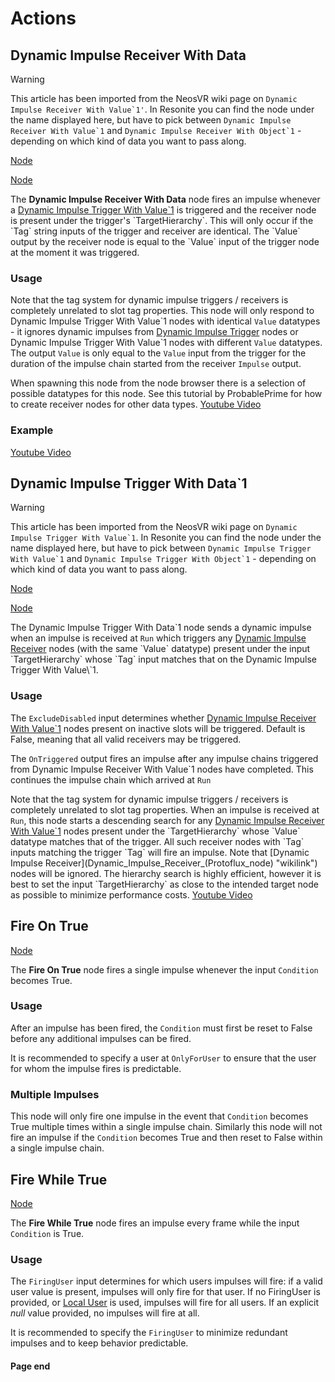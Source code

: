 # Actions

<!-- panels:start -->
<!-- div:title-panel -->
## Dynamic Impulse Receiver With Data

<!-- div:right-panel -->
> [!Warning]
> This article has been imported from the NeosVR wiki page on ``Dynamic Impulse Receiver With Value`1'``. In Resonite you can find the node under the name displayed here, but have to pick between ``Dynamic Impulse Receiver With Value`1`` and ``Dynamic Impulse Receiver With Object`1`` - depending on which kind of data you want to pass along.

[Node](./_template/nodes/Root/Flow/README.md#ProtoFlux.Runtimes.Execution.Nodes.Actions.DynamicImpulseReceiverWithValue`1 ':include')
</br>

[Node](./_template/nodes/Root/Flow/Async/README.md#ProtoFlux.Runtimes.Execution.Nodes.Actions.AsyncDynamicImpulseReceiverWithValue`1 ':include')

<!-- div:left-panel -->
The **Dynamic Impulse Receiver With Data** node fires an impulse
whenever a [Dynamic Impulse Trigger With
Value\`1](Dynamic_Impulse_Trigger_With_Value`1_(Protoflux_node) "wikilink")
is triggered and the receiver node is present under the trigger's
`TargetHierarchy`. This will only occur if the `Tag` string inputs of
the trigger and receiver are identical. The `Value` output by the
receiver node is equal to the `Value` input of the trigger node at the
moment it was triggered.

### Usage

Note that the tag system for dynamic impulse triggers / receivers is
completely unrelated to slot tag properties. This node will only respond
to Dynamic Impulse Trigger With Value\`1 nodes with identical `Value`
datatypes - it ignores dynamic impulses from [Dynamic Impulse
Trigger](Dynamic_Impulse_Trigger_(Protoflux_node) "wikilink") nodes or
Dynamic Impulse Trigger With Value\`1 nodes with different `Value`
datatypes. The output `Value` is only equal to the `Value` input from
the trigger for the duration of the impulse chain started from the
receiver `Impulse` output.

When spawning this node from the node browser there is a selection of
possible datatypes for this node. See this tutorial by ProbablePrime for
how to create receiver nodes for other data types.
[Youtube Video](https://www.youtube-nocookie.com/embed/3j4FGONxfWk?si=Ka-aOglyqIXwZgMC ':include :type=iframe')

### Example

[Youtube Video](https://www.youtube-nocookie.com/embed/6A0GQ4iABfY?si=a3Iody0kgSq88IdD ':include :type=iframe')
<!-- panels:end -->

<!-- panels:start -->
<!-- div:title-panel -->
## Dynamic Impulse Trigger With Data`1

<!-- div:right-panel -->
> [!Warning]
> This article has been imported from the NeosVR wiki page on ``Dynamic Impulse Trigger With Value`1``. In Resonite you can find the node under the name displayed here, but have to pick between ``Dynamic Impulse Trigger With Value`1`` and ``Dynamic Impulse Trigger With Object`1`` - depending on which kind of data you want to pass along.

[Node](./_template/nodes/Root/Flow/README.md#ProtoFlux.Runtimes.Execution.Nodes.Actions.DynamicImpulseTriggerWithValue`1 ':include')
</br>

[Node](./_template/nodes/Root/Flow/Async/README.md#ProtoFlux.Runtimes.Execution.Nodes.Actions.AsyncDynamicImpulseTriggerWithValue`1 ':include')

<!-- div:left-panel -->
The Dynamic Impulse Trigger With Data\`1 node sends a dynamic
impulse when an impulse is received at `Run` which triggers any [Dynamic
Impulse
Receiver](Dynamic_Impulse_Receiver_With_Value`1_(Protoflux_node) "wikilink")
nodes (with the same `Value` datatype) present under the input
`TargetHierarchy` whose `Tag` input matches that on the Dynamic Impulse
Trigger With Value\`1.

### Usage

The `ExcludeDisabled` input determines whether [Dynamic Impulse Receiver
With
Value\`1](Dynamic_Impulse_Receiver_With_Value`1_(Protoflux_node) "wikilink")
nodes present on inactive slots will be triggered. Default is False,
meaning that all valid receivers may be triggered.

The `OnTriggered` output fires an impulse after any impulse chains
triggered from Dynamic Impulse Receiver With Value\`1 nodes have
completed. This continues the impulse chain which arrived at `Run`

Note that the tag system for dynamic impulse triggers / receivers is
completely unrelated to slot tag properties. When an impulse is received
at `Run`, this node starts a descending search for any [Dynamic Impulse
Receiver With
Value\`1](Dynamic_Impulse_Receiver_With_Value`1_(Protoflux_node) "wikilink")
nodes present under the `TargetHierarchy` whose `Value` datatype matches
that of the trigger. All such receiver nodes with `Tag` inputs matching
the trigger `Tag` will fire an impulse. Note that [Dynamic Impulse
Receiver](Dynamic_Impulse_Receiver_(Protoflux_node) "wikilink") nodes
will be ignored. The hierarchy search is highly efficient, however it is
best to set the input `TargetHierarchy` as close to the intended target
node as possible to minimize performance costs.
[Youtube Video](https://www.youtube-nocookie.com/embed/6A0GQ4iABfY?si=OeIyXLVnU6kLAPbs ':include :type=iframe')
<!-- panels:end -->

<!-- panels:start -->
<!-- div:title-panel -->
## Fire On True

<!-- div:right-panel -->
[Node](./_template/nodes/Root/Flow/README.md#ProtoFlux.Runtimes.Execution.Nodes.Actions.FireOnTrue ':include')

<!-- div:left-panel -->
The **Fire On True** node fires a single impulse whenever the input
`Condition` becomes True.

### Usage

After an impulse has been fired, the `Condition` must first be reset to
False before any additional impulses can be fired.

It is recommended to specify a user at `OnlyForUser` to ensure that the
user for whom the impulse fires is predictable.

### Multiple Impulses

This node will only fire one impulse in the event that `Condition`
becomes True multiple times within a single impulse chain. Similarly
this node will not fire an impulse if the `Condition` becomes True and
then reset to False within a single impulse chain.
<!-- panels:end -->

<!-- panels:start -->
<!-- div:title-panel -->
## Fire While True

<!-- div:right-panel -->
[Node](./_template/nodes/Root/Flow/README.md#ProtoFlux.Runtimes.Execution.Nodes.Actions.FireWhileTrue ':include')

<!-- div:left-panel -->
The **Fire While True** node fires an impulse every frame while the
input `Condition` is True.

### Usage

The `FiringUser` input determines for which users impulses will fire: if
a valid user value is present, impulses will only fire for that user. If
no FiringUser is provided, or [Local
User](Local_User_(Protoflux_node) "wikilink") is used, impulses will
fire for all users. If an explicit *null* value provided, no impulses
will fire at all.

It is recommended to specify the `FiringUser` to minimize redundant
impulses and to keep behavior predictable.
<!-- panels:end -->

#### Page end
